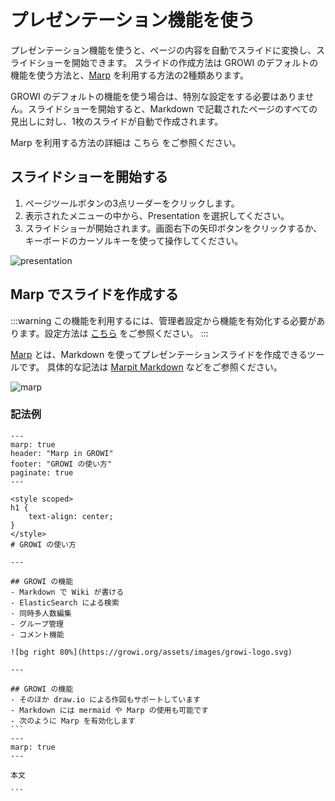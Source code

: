 # プレゼンテーション機能を使う

プレゼンテーション機能を使うと、ページの内容を自動でスライドに変換し、スライドショーを開始できます。
スライドの作成方法は GROWI のデフォルトの機能を使う方法と、[Marp](https://marp.app/) を利用する方法の2種類あります。

GROWI のデフォルトの機能を使う場合は、特別な設定をする必要はありません。スライドショーを開始すると、Markdown で記載されたページのすべての見出しに対し、1枚のスライドが自動で作成されます。

Marp を利用する方法の詳細は こちら をご参照ください。

## スライドショーを開始する

1. ページツールボタンの3点リーダーをクリックします。
1. 表示されたメニューの中から、Presentation を選択してください。
1. スライドショーが開始されます。画面右下の矢印ボタンをクリックするか、キーボードのカーソルキーを使って操作してください。

<img :src="$withBase('/assets/images/ja/presentation.png')" alt="presentation">

## Marp でスライドを作成する

:::warning
この機能を利用するには、管理者設定から機能を有効化する必要があります。設定方法は [こちら](/ja/admin-guide/management-cookbook/marp.html) をご参照ください。
:::

[Marp](https://marp.app/) とは、Markdown を使ってプレゼンテーションスライドを作成できるツールです。
具体的な記法は [Marpit Markdown](https://marpit.marp.app/markdown) などをご参照ください。

<img :src="$withBase('/assets/images/ja/marp.png')" alt="marp">

### 記法例

~~~marp
---
marp: true
header: "Marp in GROWI"
footer: "GROWI の使い方"
paginate: true
---

<style scoped>
h1 {
    text-align: center;
}
</style>
# GROWI の使い方

---

## GROWI の機能
- Markdown で Wiki が書ける
- ElasticSearch による検索
- 同時多人数編集
- グループ管理
- コメント機能

![bg right 80%](https://growi.org/assets/images/growi-logo.svg)

---

## GROWI の機能
- そのほか draw.io による作図もサポートしています
- Markdown には mermaid や Marp の使用も可能です
- 次のように Marp を有効化します
```
---
marp: true
---

本文

```
~~~

